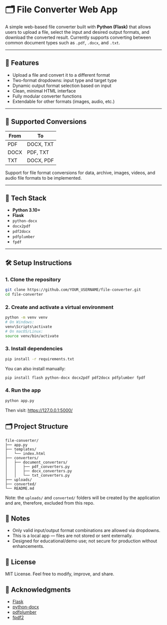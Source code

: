 # 🗂️ File Converter Web App

A simple web-based file converter built with **Python (Flask)** that allows users to upload a file, select the input and desired output formats, and download the converted result. Currently supports converting between common document types such as `.pdf`, `.docx`, and `.txt`.

---

## 🚀 Features

- Upload a file and convert it to a different format
- Two-format dropdowns: input type and target type
- Dynamic output format selection based on input
- Clean, minimal HTML interface
- Fully modular converter functions
- Extendable for other formats (images, audio, etc.)

---

## 🔁 Supported Conversions

| From  | To     |
|-------|--------|
| PDF   | DOCX, TXT |
| DOCX  | PDF, TXT |
| TXT   | DOCX, PDF |

Support for file format conversions for data, archive, images, videos, and audio file formats to be implemented.

---

## 🧱 Tech Stack

- **Python 3.10+**
- **Flask**
- `python-docx`
- `docx2pdf`
- `pdf2docx`
- `pdfplumber`
- `fpdf`

---

## 🛠️ Setup Instructions

### 1. Clone the repository

```bash
git clone https://github.com/YOUR_USERNAME/file-converter.git
cd file-converter
```

### 2. Create and activate a virtual environment

```bash
python -m venv venv
# On Windows:
venv\Scripts\activate
# On macOS/Linux:
source venv/bin/activate
```

### 3. Install dependencies

```bash
pip install -r requirements.txt
```

You can also install manually:
```bash
pip install flash python-docx docx2pdf pdf2docx pdfplumber fpdf
```

### 4. Run the app

```bash
python app.py
```

Then visit: https://127.0.0.1:5000/

## 🗂️ Project Structure

```
file-converter/
├── app.py
├── templates/
│   └── index.html
├── converters/
│   ├── document_converters/
│   │   ├── pdf_converters.py
│   │   ├── docx_converters.py
│   │   └── txt_converters.py
├── uploads/
├── converted/
└── README.md
```

Note: the `uploads/` and `converted/` folders will be created by the application and are, therefore, excluded from this repo.

## 📌 Notes

- Only valid input/output format combinations are allowed via dropdowns.
- This is a local app — files are not stored or sent externally.
- Designed for educational/demo use; not secure for production without enhancements.

## 📄 License

MIT License. Feel free to modify, improve, and share.

## 🙌 Acknowledgments

- [Flask](https://flask.palletsprojects.com/en/stable/)
- [python-docx](https://github.com/python-openxml/python-docx)
- [pdfplumber](https://github.com/jsvine/pdfplumber)
- [fpdf2](https://github.com/py-pdf/fpdf2)
